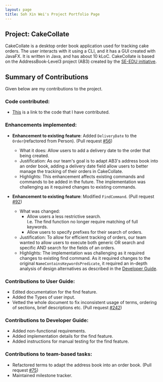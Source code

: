 ```yaml
---
layout: page
title: Soh Xin Wei's Project Portfolio Page
---
```


## Project: CakeCollate

CakeCollate is a desktop order book application used for tracking cake orders. The user interacts with it using a CLI, and it has a GUI created with JavaFX. It is written in Java, and has about 10 kLoC.
CakeCollate is based on the AddressBook-Level3 project (AB3) created by the [SE-EDU initiative](https://se-education.org).

## Summary of Contributions

Given below are my contributions to the project.

### Code contributed:
* [This](https://nus-cs2103-ay2021s2.github.io/tp-dashboard/?search=&sort=groupTitle&sortWithin=title&timeframe=commit&mergegroup=&groupSelect=groupByRepos&breakdown=true&checkedFileTypes=docs~functional-code~test-code~other&since=&tabOpen=true&tabType=authorship&tabAuthor=xiinweii98&tabRepo=AY2021S2-CS2103T-T11-4%2Ftp%5Bmaster%5D&authorshipIsMergeGroup=false&authorshipFileTypes=docs~functional-code~test-code~other&authorshipIsBinaryFileTypeChecked=false)
  is a link to the code that I have contributed.

### Enhancements implemented:
* **Enhancement to existing feature**: Added `DeliveryDate` to the `Order`(refactored from Person). (Pull request [\#56](https://github.com/AY2021S2-CS2103T-T11-4/tp/pull/56))
  * What it does: Allow users to add a delivery date to the order that being created.
  * Justification: As our team's goal is to adapt AB3's address book into an order book, adding a delivery date field allow users to better
    manage the tracking of their orders in CakeCollate.
  * Highlights: This enhancement affects existing commands and commands to be added in the future. The implementation was challenging as it required changes to existing commands.

* **Enhancement to existing feature**: Modified `FindCommand`. (Pull request [\#92](https://github.com/AY2021S2-CS2103T-T11-4/tp/pull/92))
  * What was changed: 
    * Allow users a less restrictive search.<br>
    I.e. The find function no longer require matching of full keywords.
    * Allow users to specify prefixes for their search of orders.
  * Justification: To allow for efficient tracking of orders, our team wanted to allow users to execute both generic OR search and specific AND search for the fields of an orders.
  * Highlights: The implementation was challenging as it required changes to existing find command. As it required changes to the original `NameContainsKeywordsPredicate`, it required an in-depth analysis of design alternatives as described in the [Developer Guide](https://ay2021s2-cs2103t-t11-4.github.io/tp/DeveloperGuide.html#design-considerations).

### Contributions to User Guide:
* Edited documentation for the find feature.
* Added the Types of user input.
* Vetted the whole document to fix inconsistent usage of terms, ordering of sections, brief descriptions etc. (Pull request [\#242](https://github.com/AY2021S2-CS2103T-T11-4/tp/pull/242))

### Contributions to Developer Guide:
* Added non-functional requirements.
* Added implementation details for the find feature.
* Added instructions for manual testing for the find feature.

### Contributions to team-based tasks:
* Refactored terms to adapt the address book into an order book. (Pull request [\#75](https://github.com/AY2021S2-CS2103T-T11-4/tp/pull/75))
* Maintained milestone tracker.
